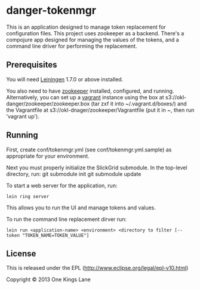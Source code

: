 # danger-tokenmgr

This is an application designed to manage token replacement for
configuration files. This project uses zookeeper as a
backend. There's a compojure app designed for managing the values of
the tokens, and a command line driver for performing the replacement.

## Prerequisites

You will need [Leiningen][1] 1.7.0 or above installed.

You also need to have [zookeeper][2] installed, configured, and
running. Alternatively, you can set up a [vagrant][3] instance using
the box at s3://okl-danger/zookeeper/zookeeper.box (tar zxf it into
~/.vagrant.d/boxes/) and the Vagrantfile at
s3://okl-dnager/zookeeper/Vagrantfile (put it in ~, then run 'vagrant up').

[1]: https://github.com/technomancy/leiningen
[2]: http://zookeeper.apache.org
[3]: http://www.vagrantup.com/

## Running

First, create conf/tokenmgr.yml (see conf/tokenmgr.yml.sample) as
appropriate for your environment.

Next you must properly initialize the SlickGrid submodule. In the top-level directory, run:
	git submodule init
	git submodule update

To start a web server for the application, run:

    lein ring server

This allows you to run the UI and manage tokens and values.

To run the command line replacement dirver run:

    lein run <application-name> <environment> <directory to filter [--token "TOKEN_NAME=TOKEN_VALUE"]

## License

This is released under the EPL (http://www.eclipse.org/legal/epl-v10.html)

Copyright © 2013 One Kings Lane
